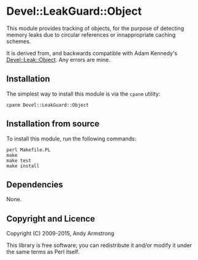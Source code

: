 # Devel::LeakGuard::Object

This module provides tracking of objects, for the purpose of detecting memory
leaks due to circular references or innappropriate caching schemes.

It is derived from, and backwards compatible with Adam Kennedy's
[Devel::Leak::Object](https://metacpan.org/pod/Devel::Leak::Object). Any
errors are mine.

## Installation

The simplest way to install this module is via the `cpanm` utility:

    cpanm Devel::LeakGuard::Object

## Installation from source

To install this module, run the following commands:

    perl Makefile.PL
    make
    make test
    make install

## Dependencies

None.

## Copyright and Licence

Copyright (C) 2009-2015, Andy Armstrong

This library is free software; you can redistribute it and/or modify
it under the same terms as Perl itself.
